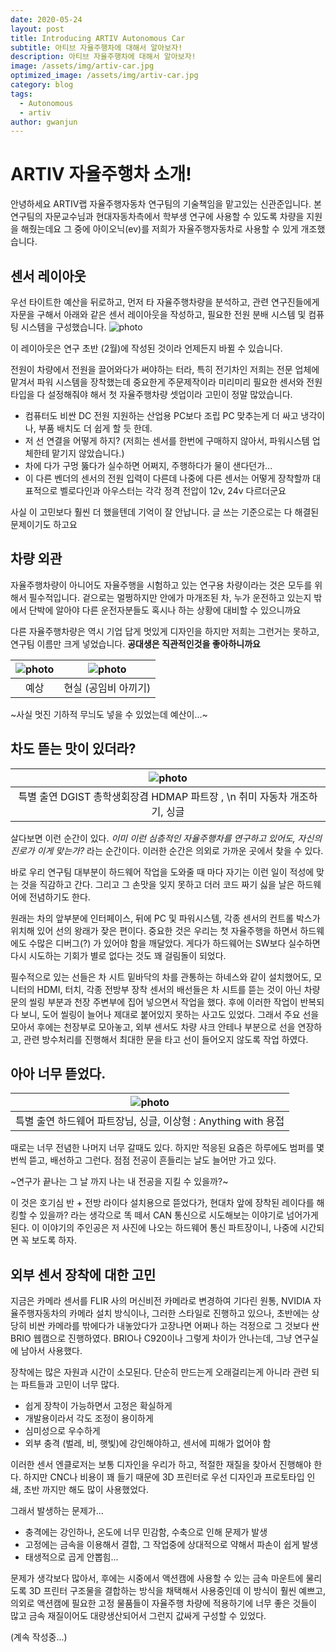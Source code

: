 ```yaml
---
date: 2020-05-24
layout: post
title: Introducing ARTIV Autonomous Car
subtitle: 아티브 자율주행차에 대해서 알아보자!
description: 아티브 자율주행차에 대해서 알아보자!
image: /assets/img/artiv-car.jpg
optimized_image: /assets/img/artiv-car.jpg
category: blog
tags:
  - Autonomous
  - artiv
author: gwanjun
---
```


# ARTIV 자율주행차 소개!

안녕하세요 ARTIV랩 자율주행자동차 연구팀의 기술책임을 맡고있는 신관준입니다.
본 연구팀의 자문교수님과 현대자동차측에서 학부생 연구에 사용할 수 있도록 차량을 지원을 해줬는데요
그 중에 아이오닉(ev)를 저희가 자율주행자동차로 사용할 수 있게 개조했습니다.

## 센서 레이아웃
우선 타이트한 예산을 뒤로하고, 먼저 타 자율주행차량을 분석하고, 관련 연구진들에게 자문을 구해서 아래와 같은 센서 레이아웃을 작성하고, 필요한 전원 분배 시스템 및 컴퓨팅 시스템을 구성했습니다.
![photo](/assets/img/sensor_layout.png)

이 레이아웃은 연구 초반 (2월)에 작성된 것이라 언제든지 바뀔 수 있습니다.

전원이 차량에서 전원을 끌어와다가 써야하는 터라, 특히 전기차인 저희는 전문 업체에 맡겨서 파워 시스템을 장착했는데 중요한게 주문제작이라 미리미리 필요한 센서와 전원 타입을 다 설정해줘야 해서 첫 자율주행차량 셋업이라 고민이 정말 많았습니다.

 - 컴퓨터도 비싼 DC 전원 지원하는 산업용 PC보다 조립 PC 맞추는게 더 싸고 냉각이나, 부품 배치도 더 쉽게 할 듯 한데.
 - 저 선 연결을 어떻게 하지? (저희는 센서를 한번에 구매하지 않아서, 파워시스템 업체한테 맡기지 않았습니다.)
 - 차에 다가 구멍 뚫다가 실수하면 어쩌지, 주행하다가 물이 샌다던가...
 - 이 다른 벤더의 센서의 전원 입력이 다른데 나중에 다른 센서는 어떻게 장착할까 대표적으로 벨로다인과 아우스터는 각각 정격 전압이 12v, 24v 다르더군요   


 사실 이 고민보다 훨씬 더 했을텐데 기억이 잘 안납니다. 글 쓰는 기준으로는 다 해결된 문제이기도 하고요

 ## 차량 외관
 자율주행차량이 아니어도 자율주행을 시험하고 있는 연구용 차량이라는 것은 모두를 위해서 필수적입니다. 겉으로는 멀쩡하지만 안에가 마개조된 차, 누가 운전하고 있는지 밖에서 단박에 알아야 다른 운전자분들도 혹시나 하는 상황에 대비할 수 있으니까요

 다른 자율주행차량은 역시 기업 답게 멋있게 디자인을 하지만 저희는 그런거는 못하고, 연구팀 이름만 크게 넣었습니다. **공대생은 직관적인것을 좋아하니까요**


|![photo](/assets/img/artiv-car.jpg)|![photo](/assets/img/car-sticker1.jpg)|
|:---:|:---:|
|예상|현실 (공임비 아끼기)|

 ~사실 멋진 기하적 무늬도 넣을 수 있었는데 예산이...~


## 차도 뜯는 맛이 있더라?
|![photo](https://user-images.githubusercontent.com/25432456/91638587-8307e180-ea4b-11ea-8ba5-a6635b5dd1eb.jpeg)|
|:---:|
|특별 출연 DGIST 총학생회장겸 HDMAP 파트장 , \n 취미 자동차 개조하기, 싱글|

살다보면 이런 순간이 있다. _이미 이런 심층적인 자율주행차를 연구하고 있어도, 자신의 진로가 이게 맞는가?_ 라는 순간이다. 이러한 순간은 의외로 가까운 곳에서 찾을 수 있다.

바로 우리 연구팀 대부분이 하드웨어 작업을 도와줄 때 마다 자기는 이런 일이 적성에 맞는 것을 직감하고 간다. 그리고 그 손맛을 잊지 못하고 더러 코드 짜기 싫을 날은 하드웨어에 전념하기도 한다.

원래는 차의 앞부분에 인터페이스, 뒤에 PC 및 파워시스템, 각종 센서의 컨트롤 박스가 위치해 있어 선의 왕래가 잦은 편이다. 중요한 것은 우리는 첫 자율주행을 하면서 하드웨에도 수많은 디버그(?) 가 있어야 함을 깨달았다. 게다가 하드웨어는 SW보다 실수하면 다시 시도하는 기회가 별로 없다는 것도 꽤 걸림돌이 되었다.

필수적으로 있는 선들은 차 시트 밑바닥의 차를 관통하는 하네스와 같이 설치했어도,
 모니터의 HDMI, 터치, 각종 전방부 장착 센서의 배선들은 차 시트를 뜯는 것이 아닌 차량 문의 씰링 부분과 천장 주변부에 집어 넣으면서 작업을 했다.
 후에 이러한 작업이 반복되다 보니, 도어 씰링이 늘어나 제대로 붙어있지 못하는 사고도 있었다. 그래서 주요 선을 모아서 후에는 천장부로 모아놓고, 외부 센서도 차량 샤크 안테나 부분으로 선을 연장하고, 관련 방수처리를 진행해서 최대한 문을 타고 선이 들어오지 않도록 작업 하였다.

## 아아 너무 뜯었다.
|![photo](/assets/img/car-disassemble.jpg)|
|:---:|
|특별 출연 하드웨어 파트장님, 싱글, 이상형 : Anything with 용접|

때로는 너무 전념한 나머지 너무 갈때도 있다. 하지만 적응된 요즘은 하루에도 범퍼를 몇번씩 뜯고, 배선하고 그런다. 점점 전공이 흔들리는 날도 늘어만 가고 있다.

~연구가 끝나는 그 날 까지 나는 내 전공을 지킬 수 있을까?~

이 것은 호기심 반 + 전방 라이다 설치용으로 뜯었다가, 현대차 앞에 장착된 레이다를 해킹할 수 있을까? 라는 생각으로 똑 떼서 CAN 통신으로 시도해보는 이야기로 넘어가게 된다. 이 이야기의 주인공은 저 사진에 나오는 하드웨어 통신 파트장이니, 나중에 시간되면 꼭 보도록 하자.


## 외부 센서 장착에 대한 고민
지금은 카메라 센서를 FLIR 사의 머신비전 카메라로 변경하여 기다린 원통, NVIDIA 자율주행자동차의 카메라 설치 방식이나, 그러한 스타일로 진행하고 있으나, 초반에는 상당히 비싼 카메라를 밖에다가 내놓았다가 고장나면 어쩌나 하는 걱정으로 그 것보다 싼 BRIO 웹캠으로 진행하였다. BRIO나 C920이나 그렇게 차이가 안나는데, 그냥 연구실에 남아서 사용했다.

장착에는 많은 자원과 시간이 소모된다. 단순히 만드는게 오래걸리는게 아니라 관련 되는 파트들과 고민이 너무 많다.
- 쉽게 장착이 가능하면서 고정은 확실하게
- 개발용이라서 각도 조정이 용이하게
- 심미성으로 우수하게
- 외부 충격 (벌레, 비, 햇빛)에 강인해야하고, 센서에 피해가 없어야 함

이러한 센서 엔클로저는 보통 디자인을 우리가 하고, 적절한 재질을 찾아서 진행해야 한다. 하지만 CNC나 비용이 꽤 들기 때문에 3D 프린터로 우선 디자인과 프로토타입 인쇄, 초반 까지만 해도 많이 사용했었다.

그래서 발생하는 문제가...

- 충격에는 강인하나, 온도에 너무 민감함, 수축으로 인해 문제가 발생
- 고정에는 금속을 이용해서 결합, 그 작업중에 상대적으로 약해서 파손이 쉽게 발생
- 태생적으로 곱게 안뽑힘...

문제가 생각보다 많아서, 후에는 시중에서 액션캠에 사용할 수 있는 금속 마운트에 물리도록 3D 프린터 구조물을 결합하는 방식을 채택해서 사용중인데 이 방식이 훨씬 예쁘고, 의외로 액션캠에 필요한 고정 물품들이 자율주행 차량에 적용하기에 너무 좋은 것들이 많고 금속 재질이어도 대량생산되어서 그런지 값싸게 구성할 수 있었다.



(계속 작성중...)
